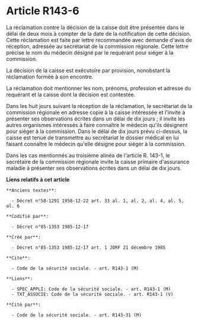 # Article R143-6

La réclamation contre la décision de la caisse doit être présentée dans le délai de deux mois à compter de la date de la
notification de cette décision. Cette réclamation est faite par lettre recommandée avec demande d'avis de réception, adressée
au secrétariat de la commission régionale. Cette lettre précise le nom du médecin désigné par le requérant pour siéger à la
commission.

La décision de la caisse est exécutoire par provision, nonobstant la réclamation formée à son encontre.

La réclamation doit mentionner les nom, prénoms, profession et adresse du requérant et la caisse dont la décision est
contestée.

Dans les huit jours suivant la réception de la réclamation, le secrétariat de la commission régionale en adresse copie à la
caisse intéressée et l'invite à présenter ses observations écrites dans un délai de dix jours ; il invite les autres
organismes intéressés à faire connaître le médecin qu'ils désignent pour siéger à la commission. Dans le délai de dix jours
prévu ci-dessus, la caisse est tenue de transmettre au secrétariat le dossier médical en lui faisant connaître le médecin
qu'elle désigne pour siéger à la commission.

Dans les cas mentionnés au troisième alinéa de l'article R. 143-1, le secrétaire de la commission régionale invite la caisse
primaire d'assurance maladie à présenter ses observations écrites dans un délai de dix jours.

**Liens relatifs à cet article**

	**Anciens textes**:

	  - Décret n°58-1291 1958-12-22 art. 33 al. 1, al. 2, al. 4, al. 5, al. 6

	**Codifié par**:

	  - Décret n°85-1353 1985-12-17

	**Créé par**:

	  - Décret n°85-1353 1985-12-17 art. 1 JORF 21 décembre 1985

	**Cite**:

	  - Code de la sécurité sociale. - art. R143-1 (M)

	**Liens**:

	  - SPEC_APPLI: Code de la sécurité sociale. - art. R143-1 (M)
	  - TXT_ASSOCIE: Code de la sécurité sociale. - art. R143-1 (V)

	**Cité par**:

	  - Code de la sécurité sociale. - art. R143-31 (M)
